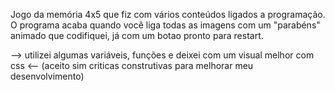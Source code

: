 Jogo da memória 4x5 que fiz com vários conteúdos ligados a programação. O programa acaba quando você liga todas as imagens com um "parabéns" animado que codifiquei, já com um botao pronto para restart.

--> utilizei algumas variáveis, funções e deixei com um visual melhor com css <--
(aceito sim criticas construtivas para melhorar meu desenvolvimento)